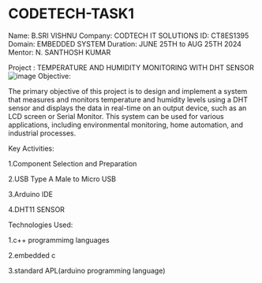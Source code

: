 # CODETECH-TASK1
Name: B.SRI VISHNU
Company: CODTECH IT SOLUTIONS
ID: CT8ES1395
Domain: EMBEDDED SYSTEM
Duration: JUNE 25TH to AUG 25TH 2024
Mentor: N. SANTHOSH KUMAR


Project : TEMPERATURE AND HUMIDITY MONITORING WITH DHT SENSOR
![image](https://github.com/user-attachments/assets/06fafe94-24bb-450d-8db4-47196af1f78f)
Objective:

The primary objective of this project is to design and implement a system that measures and monitors temperature and humidity levels using a DHT sensor and displays the data in real-time on an output device, such as an LCD screen or Serial Monitor. This system can be used for various applications, including environmental monitoring, home automation, and industrial processes.

Key Activities:

1.Component Selection and Preparation

2.USB Type A Male to Micro USB

3.Arduino IDE

4.DHT11 SENSOR

Technologies Used:

1.c++ programmimg languages

2.embedded c

3.standard APL(arduino programming language)
